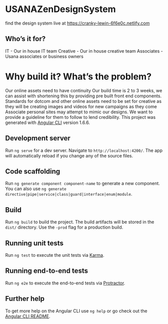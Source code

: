 # USANAZenDesignSystem
  find the design system live at https://cranky-lewin-6f6e0c.netlify.com
## Who’s it for?

IT - Our in house IT team
Creative - Our in house creative team
Associates - Usana associates or business owners

# Why build it? What’s the problem?

Our online assets need to have continuity
Our build time is 2 to 3 weeks, we can assist with shortening this by providing pre built front end components.
Standards for dotcom and other online assets need to be set for creative as they will be creating images and videos for new campaigns as they come 
Associate personal sites may attempt to mimic our designs. We want to provide a guideline for them to follow to lend credibility.
This project was generated with [Angular CLI](https://github.com/angular/angular-cli) version 1.6.6.

## Development server

Run `ng serve` for a dev server. Navigate to `http://localhost:4200/`. The app will automatically reload if you change any of the source files.

## Code scaffolding

Run `ng generate component component-name` to generate a new component. You can also use `ng generate directive|pipe|service|class|guard|interface|enum|module`.

## Build

Run `ng build` to build the project. The build artifacts will be stored in the `dist/` directory. Use the `-prod` flag for a production build.

## Running unit tests

Run `ng test` to execute the unit tests via [Karma](https://karma-runner.github.io).

## Running end-to-end tests

Run `ng e2e` to execute the end-to-end tests via [Protractor](http://www.protractortest.org/).

## Further help

To get more help on the Angular CLI use `ng help` or go check out the [Angular CLI README](https://github.com/angular/angular-cli/blob/master/README.md).
